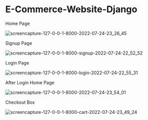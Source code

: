 # E-Commerce-Website-Django
Home Page

![screencapture-127-0-0-1-8000-2022-07-24-23_26_45](https://user-images.githubusercontent.com/98261745/180659937-280eb751-c45f-4944-8785-cbd46cf57832.png)

Signup Page

![screencapture-127-0-0-1-8000-signup-2022-07-24-22_52_52](https://user-images.githubusercontent.com/98261745/180660081-d77cb39c-8bad-449a-a531-50e99d4b3a31.png)

Login Page

![screencapture-127-0-0-1-8000-login-2022-07-24-22_55_31](https://user-images.githubusercontent.com/98261745/180660112-b7cef8b2-f233-4643-8a3c-b6b70248f6b0.png)

After Login Home Page

![screencapture-127-0-0-1-8000-2022-07-24-23_54_01](https://user-images.githubusercontent.com/98261745/180660874-b9298e84-cccc-41b8-a611-51007b406d90.png)

Checkout Box

![screencapture-127-0-0-1-8000-cart-2022-07-24-23_49_24](https://user-images.githubusercontent.com/98261745/180660720-4799a60b-2f76-4f5a-846d-cc39520b19ed.png)
